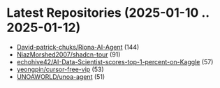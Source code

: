# Latest Repositories (2025-01-10 .. 2025-01-12)

- [David-patrick-chuks/Riona-AI-Agent](https://github.com/David-patrick-chuks/Riona-AI-Agent) (144)
- [NiazMorshed2007/shadcn-tour](https://github.com/NiazMorshed2007/shadcn-tour) (91)
- [echohive42/AI-Data-Scientist-scores-top-1-percent-on-Kaggle](https://github.com/echohive42/AI-Data-Scientist-scores-top-1-percent-on-Kaggle) (57)
- [yeongpin/cursor-free-vip](https://github.com/yeongpin/cursor-free-vip) (53)
- [UNOAWORLD/unoa-agent](https://github.com/UNOAWORLD/unoa-agent) (51)
